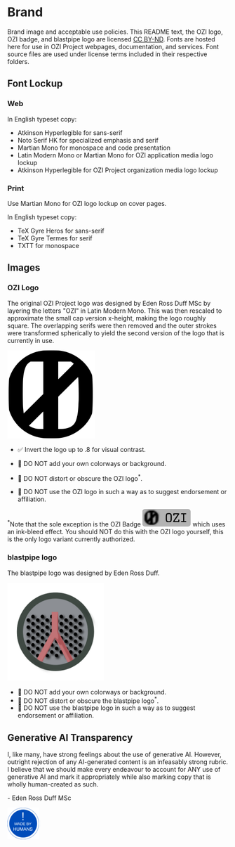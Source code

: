 # Brand

Brand image and acceptable use policies.
This README text, the OZI logo, OZI badge, and blastpipe logo are licensed [CC BY-ND](https://creativecommons.org/licenses/by-nd/4.0/).
Fonts are hosted here for use in OZI Project webpages, documentation, and services.
Font source files are used under license terms included in their respective folders.

## Font Lockup

### Web

In English typeset copy:

* Atkinson Hyperlegible for sans-serif
* Noto Serif HK for specialized emphasis and serif
* Martian Mono for monospace and code presentation
* Latin Modern Mono or Martian Mono for OZI application media logo lockup
* Atkinson Hyperlegible for OZI Project organization media logo lockup

### Print

Use Martian Mono for OZI logo lockup on cover pages.

In English typeset copy:

* TeX Gyre Heros for sans-serif
* TeX Gyre Termes for serif
* TXTT for monospace

## Images

### OZI Logo

The original OZI Project logo was designed by Eden Ross Duff MSc by layering the letters "OZI" in
Latin Modern Mono. This was then rescaled to approximate the small cap version x-height,
making the logo roughly square. The overlapping serifs were then removed and the outer strokes
were transformed spherically to yield the second version of the logo that is currently in use.

<img src="images/ozi_logo_v2.svg" width="200px">

* ✅ Invert the logo up to .8 for visual contrast.

* 🛑 DO NOT add your own colorways or background.
* 🛑 DO NOT distort or obscure the OZI logo<sup>*</sup>.
* 🛑 DO NOT use the OZI logo in such a way as to suggest endorsement or affiliation.

<sup>*</sup>Note that the sole exception is the OZI Badge ![OZI Badge](images/ozi-badge.svg) which uses an ink-bleed effect.
You should NOT do this with the OZI logo yourself, this is the only logo variant currently authorized.

### blastpipe logo

The blastpipe logo was designed by Eden Ross Duff.

<img src="images/blastpipe-logo.svg" width="220px">

* 🛑 DO NOT add your own colorways or background.
* 🛑 DO NOT distort or obscure the blastpipe logo<sup>*</sup>.
* 🛑 DO NOT use the blastpipe logo in such a way as to suggest endorsement or affiliation.

## Generative AI Transparency

I, like many, have strong feelings about the use of generative AI. However, outright rejection of any AI-generated content is an infeasably strong rubric. I believe that we should make every endeavour to account for ANY use of generative AI and mark it appropriately while also marking copy that is wholly human-created as such.

\- Eden Ross Duff MSc

[<img src="no-ai-icon-01.svg" width=72px>](https://no-ai-icon.com/statement/?url=oziproject.dev)
